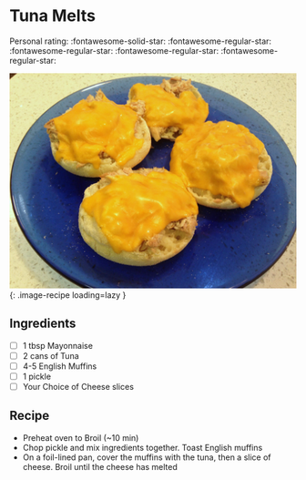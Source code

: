 <!-- Do not modify sections with "AUTO-*". They are updated by make.py -->

# Tuna Melts

<!-- rating=1; (User can specify rating on scale of 1-5) -->
<!-- AUTO-UserRating -->
Personal rating: :fontawesome-solid-star: :fontawesome-regular-star: :fontawesome-regular-star: :fontawesome-regular-star: :fontawesome-regular-star:
<!-- /AUTO-UserRating -->

<!-- name_image=tuna_melts.jpg; (User can specify image name if multiple exist) -->
<!-- AUTO-Image -->
![tuna_melts.jpg](./tuna_melts.jpg){: .image-recipe loading=lazy }
<!-- /AUTO-Image -->

## Ingredients

* [ ] 1 tbsp Mayonnaise
* [ ] 2 cans of Tuna
* [ ] 4-5 English Muffins
* [ ] 1 pickle
* [ ] Your Choice of Cheese slices

## Recipe

* Preheat oven to Broil (~10 min)
* Chop pickle and mix ingredients together. Toast English muffins
* On a foil-lined pan, cover the muffins with the tuna, then a slice of cheese. Broil until the cheese has melted
